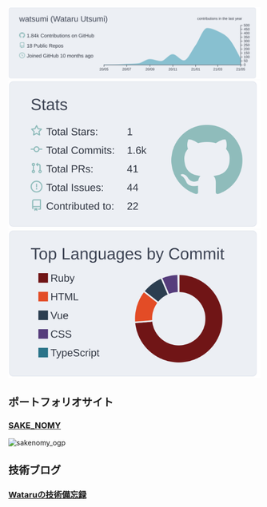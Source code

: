 ![](https://raw.githubusercontent.com/watsumi/watsumi/main/profile-summary-card-output/nord_bright/0-profile-details.svg)
![](https://raw.githubusercontent.com/watsumi/watsumi/main/profile-summary-card-output/nord_bright/3-stats.svg)
![](https://raw.githubusercontent.com/watsumi/watsumi/main/profile-summary-card-output/nord_bright/2-most-commit-language.svg)

## ポートフォリオサイト
### [SAKE_NOMY](https://watsumi.github.io/sake_nomy/)
![sakenomy_ogp](https://user-images.githubusercontent.com/67275879/115115842-90211300-9fd1-11eb-80be-f85f341a3bc0.png)

## 技術ブログ
### [Wataruの技術備忘録](https://bon-voyage23.hatenablog.com/)
